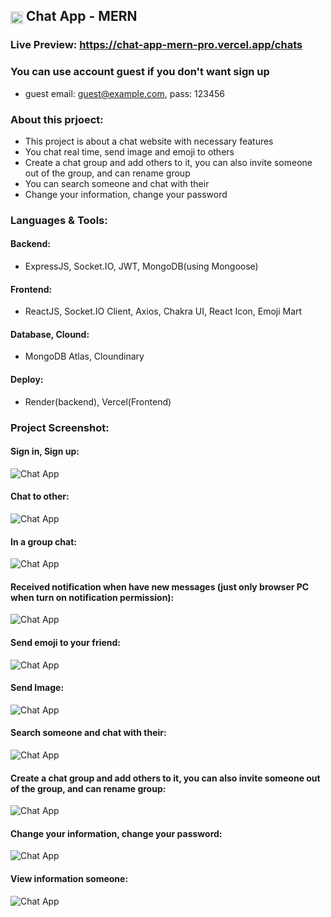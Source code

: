 <h2>
  <img src="https://github.com/user-attachments/assets/982f8b42-42c0-480e-8688-03eacf0375b5" alt="Chat App" style="vertical-align: middle; width: 20px; height: 20px;">
  Chat App - MERN
</h2>

### Live Preview: https://chat-app-mern-pro.vercel.app/chats

### You can use account guest if you don't want sign up

-  guest email: guest@example.com, pass: 123456

### About this prjoect:

-  This project is about a chat website with necessary features
-  You chat real time, send image and emoji to others
-  Create a chat group and add others to it, you can also invite someone out of the group, and can rename group
-  You can search someone and chat with their
-  Change your information, change your password

### Languages & Tools:

#### Backend:
-  ExpressJS, Socket.IO, JWT, MongoDB(using Mongoose)
#### Frontend:
-  ReactJS, Socket.IO Client, Axios, Chakra UI, React Icon, Emoji Mart
#### Database, Clound:
-  MongoDB Atlas, Cloundinary 
#### Deploy:
-  Render(backend), Vercel(Frontend) 

### Project Screenshot:

#### Sign in, Sign up:
<img src="https://github.com/user-attachments/assets/c38da060-e522-407f-9ce2-b162bb802d94" alt="Chat App" border="0">

#### Chat to other:
<img src="https://github.com/user-attachments/assets/2caaecb9-523c-448a-affe-5b8eab980057" alt="Chat App" border="0">

#### In a group chat:
<img src="https://github.com/user-attachments/assets/c2ae6b8f-8e46-4e6e-85db-b021b6b52c8f" alt="Chat App" border="0">

#### Received notification when have new messages (just only browser PC when turn on notification permission):
<img src="https://github.com/user-attachments/assets/ad48002f-77e0-44e8-a0ce-1e68e56360b7" alt="Chat App" border="0">

#### Send emoji to your friend:
<img src="https://github.com/user-attachments/assets/9d7c8be4-9771-4496-925b-7b20dbb96eb3" alt="Chat App" border="0">

#### Send Image:
<img src="https://github.com/user-attachments/assets/49e6843f-8acc-4a37-af6b-f5feb82e53b0" alt="Chat App" border="0">

#### Search someone and chat with their:
<img src="https://github.com/user-attachments/assets/33eb3bc9-17a4-4e1b-8f17-a5afc1e23c65" alt="Chat App" border="0">

#### Create a chat group and add others to it, you can also invite someone out of the group, and can rename group:
<img src="https://github.com/user-attachments/assets/072a08b3-74c6-4f78-9768-875d49c491d4" alt="Chat App" border="0">

#### Change your information, change your password:
<img src="https://github.com/user-attachments/assets/15ee4867-3fe5-4668-b04a-e9d5b0599b51" alt="Chat App" border="0">

#### View information someone:
<img src="https://github.com/user-attachments/assets/ee1b5053-10f7-4899-8e64-2d50bcead680" alt="Chat App" border="0">
